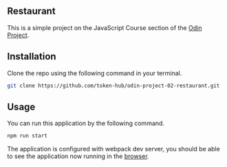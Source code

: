 ## Restaurant

This is a simple project on the JavaScript Course section of the [Odin Project](https://www.theodinproject.com/lessons/node-path-javascript-restaurant-page#project-solution).

## Installation

Clone the repo using the following command in your terminal.

```bash
git clone https://github.com/token-hub/odin-project-02-restaurant.git
```

## Usage

You can run this application by the following command.

```bash
npm run start
```

The application is configured with webpack dev server, you should be able to see the application now running in the [browser](http://localhost:8080/).
